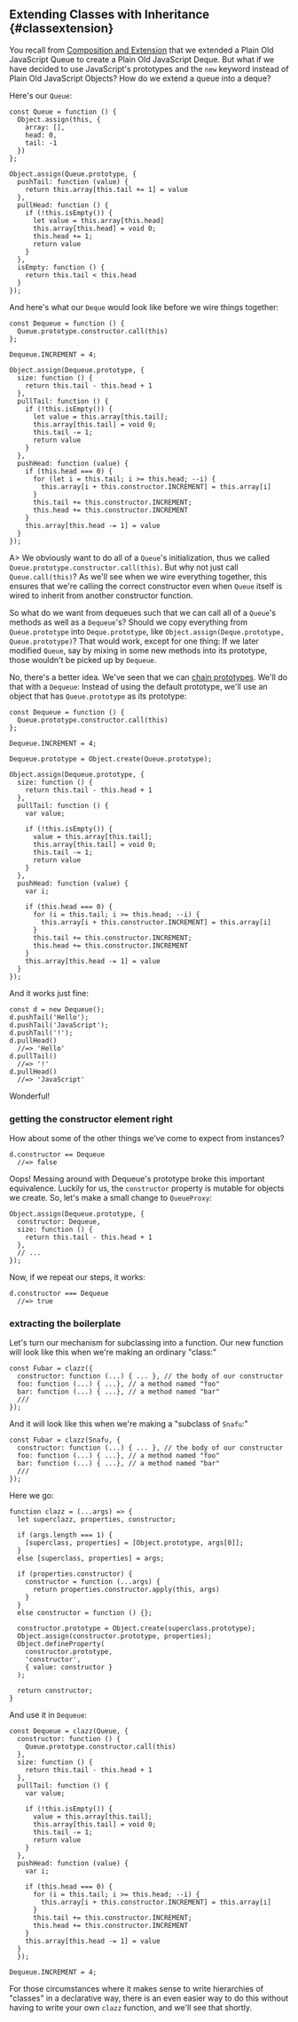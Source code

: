 ## Extending Classes with Inheritance {#classextension}

You recall from [Composition and Extension](#extensible) that we extended a Plain Old JavaScript Queue to create a Plain Old JavaScript Deque. But what if we have decided to use JavaScript's prototypes and the `new` keyword instead of Plain Old JavaScript Objects? How do we extend a queue into a deque?

Here's our `Queue`:

    const Queue = function () {
      Object.assign(this, {
        array: [],
        head: 0,
        tail: -1
      })
    };

    Object.assign(Queue.prototype, {
      pushTail: function (value) {
        return this.array[this.tail += 1] = value
      },
      pullHead: function () {
        if (!this.isEmpty()) {
          let value = this.array[this.head]
          this.array[this.head] = void 0;
          this.head += 1;
          return value
        }
      },
      isEmpty: function () {
        return this.tail < this.head
      }
    });

And here's what our `Deque` would look like before we wire things together:

    const Dequeue = function () {
      Queue.prototype.constructor.call(this)
    };

    Dequeue.INCREMENT = 4;

    Object.assign(Dequeue.prototype, {
      size: function () {
        return this.tail - this.head + 1
      },
      pullTail: function () {
        if (!this.isEmpty()) {
          let value = this.array[this.tail];
          this.array[this.tail] = void 0;
          this.tail -= 1;
          return value
        }
      },
      pushHead: function (value) {
        if (this.head === 0) {
          for (let i = this.tail; i >= this.head; --i) {
            this.array[i + this.constructor.INCREMENT] = this.array[i]
          }
          this.tail += this.constructor.INCREMENT;
          this.head += this.constructor.INCREMENT
        }
        this.array[this.head -= 1] = value
      }
    });

A> We obviously want to do all of a `Queue`'s initialization, thus we called `Queue.prototype.constructor.call(this)`. But why not just call `Queue.call(this)`? As we'll see when we wire everything together, this ensures that we're calling the correct constructor even when `Queue` itself is wired to inherit from another constructor function.

So what do we want from dequeues such that we can call all of a `Queue`'s methods as well as a `Dequeue`'s? Should we copy everything from `Queue.prototype` into `Deque.prototype`, like `Object.assign(Deque.prototype, Queue.prototype)`? That would work, except for one thing: If we later modified `Queue`, say by mixing in some new methods into its prototype, those wouldn't be picked up by `Dequeue`.

No, there's a better idea. We've seen that we can [chain prototypes](#shared-prototypes). We'll do that with a `Dequeue`: Instead of using the default prototype, we'll use an object that has `Queue.prototype` as its prototype:

    const Dequeue = function () {
      Queue.prototype.constructor.call(this)
    };

    Dequeue.INCREMENT = 4;

    Dequeue.prototype = Object.create(Queue.prototype);

    Object.assign(Dequeue.prototype, {
      size: function () {
        return this.tail - this.head + 1
      },
      pullTail: function () {
        var value;

        if (!this.isEmpty()) {
          value = this.array[this.tail];
          this.array[this.tail] = void 0;
          this.tail -= 1;
          return value
        }
      },
      pushHead: function (value) {
        var i;

        if (this.head === 0) {
          for (i = this.tail; i >= this.head; --i) {
            this.array[i + this.constructor.INCREMENT] = this.array[i]
          }
          this.tail += this.constructor.INCREMENT;
          this.head += this.constructor.INCREMENT
        }
        this.array[this.head -= 1] = value
      }
    });

And it works just fine:

    const d = new Dequeue();
    d.pushTail('Hello');
    d.pushTail('JavaScript');
    d.pushTail('!');
    d.pullHead()
      //=> 'Hello'
    d.pullTail()
      //=> '!'
    d.pullHead()
      //=> 'JavaScript'

Wonderful!

### getting the constructor element right

How about some of the other things we've come to expect from instances?

    d.constructor == Dequeue
      //=> false

Oops! Messing around with Dequeue's prototype broke this important equivalence. Luckily for us, the `constructor` property is mutable for objects we create. So, let's make a small change to `QueueProxy`:

    Object.assign(Dequeue.prototype, {
      constructor: Dequeue,
      size: function () {
        return this.tail - this.head + 1
      },
      // ...
    });

Now, if we repeat our steps, it works:

    d.constructor === Dequeue
      //=> true

### extracting the boilerplate

Let's turn our mechanism for subclassing into a function. Our new function will look like this when we're making an ordinary "class:"

    const Fubar = clazz({
      constructor: function (...) { ... }, // the body of our constructor
      foo: function (...) { ...}, // a method named "foo"
      bar: function (...) { ...}, // a method named "bar"
      ///
    });
    
And it will look like this when we're making a "subclass of `Snafu`:"

    const Fubar = clazz(Snafu, {
      constructor: function (...) { ... }, // the body of our constructor
      foo: function (...) { ...}, // a method named "foo"
      bar: function (...) { ...}, // a method named "bar"
      ///
    });
    
Here we go:

    function clazz = (...args) => {
      let superclazz, properties, constructor;
      
      if (args.length === 1) {
        [superclass, properties] = [Object.prototype, args[0]];
      }
      else [superclass, properties] = args;
      
      if (properties.constructor) {
        constructor = function (...args) {
          return properties.constructor.apply(this, args)
        }
      }
      else constructor = function () {};
      
      constructor.prototype = Object.create(superclass.prototype);
      Object.assign(constructor.prototype, properties);
      Object.defineProperty(
        constructor.prototype,
        'constructor',
        { value: constructor }
      );
      
      return constructor;
    }

And use it in `Dequeue`:

    const Dequeue = clazz(Queue, {
      constructor: function () {
        Queue.prototype.constructor.call(this)
      },
      size: function () {
        return this.tail - this.head + 1
      },
      pullTail: function () {
        var value;

        if (!this.isEmpty()) {
          value = this.array[this.tail];
          this.array[this.tail] = void 0;
          this.tail -= 1;
          return value
        }
      },
      pushHead: function (value) {
        var i;

        if (this.head === 0) {
          for (i = this.tail; i >= this.head; --i) {
            this.array[i + this.constructor.INCREMENT] = this.array[i]
          }
          this.tail += this.constructor.INCREMENT;
          this.head += this.constructor.INCREMENT
        }
        this.array[this.head -= 1] = value
      }
      });

    Dequeue.INCREMENT = 4;

For those circumstances where it makes sense to write hierarchies of "classes" in a declarative way, there is an even easier way to do this without having to write your own `clazz` function, and we'll see that shortly.
